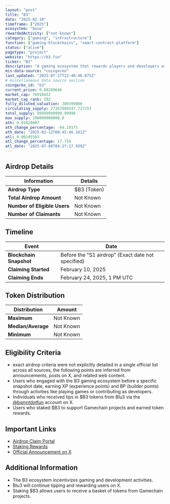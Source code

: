 ```yaml
---
layout: "post"
title: "B3"
date: "2025-02-10"
timeframe: ["2025"]
ecosystem: "base"
rewardedActivity: ["not-known"]
category: ["gaming", "infrastructure"]
function: ["gaming-blockchains", "smart-contract-platform"]
status: ["alive"]
pagetype: "project"
website: "https://b3.fun"
ticker: "B3"
description: "A gaming ecosystem that rewards players and developers with XP, BP, and token incentives. It includes Gamechains, specialized blockchain publishers for gaming."
mis-data-source: "coingecko"
last_updated: "2025-07-17T12:40:46.075Z"
# miscellaneous data source section
coingecko_id: "b3"
current_price: 0.00289646
market_cap: 78910452
market_cap_rank: 592
fully_diluted_valuation: 289399000
circulating_supply: 27267009247.727253
total_supply: 99999999999.99998
max_supply: 100000000000.0
ath: 0.01828807
ath_change_percentage: -84.19175
ath_date: "2025-02-12T00:45:46.101Z"
atl: 0.00245503
atl_change_percentage: 17.759
atl_date: "2025-07-08T04:27:17.939Z"
---
```


## Airdrop Details

| Information                  | Details     |
| ---------------------------- | ----------- |
| **Airdrop Type**             | $B3 (Token) |
| **Total Airdrop Amount**     | Not Known   |
| **Number of Eligible Users** | Not Known   |
| **Number of Claimants**      | Not Known   |

## Timeline

| Event                   | Date                                               |
| ----------------------- | -------------------------------------------------- |
| **Blockchain Snapshot** | Before the "S1 airdrop" (Exact date not specified) |
| **Claiming Started**    | February 10, 2025                                  |
| **Claiming Ends**       | February 24, 2025, 1 PM UTC                        |

## Token Distribution

| Distribution       | Amount    |
| ------------------ | --------- |
| **Maximum**        | Not Known |
| **Median/Average** | Not Known |
| **Minimum**        | Not Known |

## Eligibility Criteria

- exact airdrop criteria were not explicitly detailed in a single official list across all sources, the following points are inferred from announcements, posts on X, and related web content.
- Users who engaged with the B3 gaming ecosystem before a specific snapshot date, earning XP (experience points) and BP (builder points) through activities like playing games or contributing as developers.
- Individuals who received tips in $B3 tokens from Blu3 via the [@bsmntdotfun](https://x.com/b3dotfun/status/1888984665047908441) account on X.
- Users who staked $B3 to support Gamechain projects and earned token rewards.

## Important Links

- [Airdrop Claim Portal](https://claim.b3.fun)
- [Staking Rewards](https://claim.b3.fun/stake)
- [Official Announcement on X](https://x.com/b3dotfun/status/1888984665047908441)

## Additional Information

- The B3 ecosystem incentivizes gaming and development activities.
- Blu3 will continue tipping and rewarding users on X.
- Staking $B3 allows users to receive a basket of tokens from Gamechain projects.